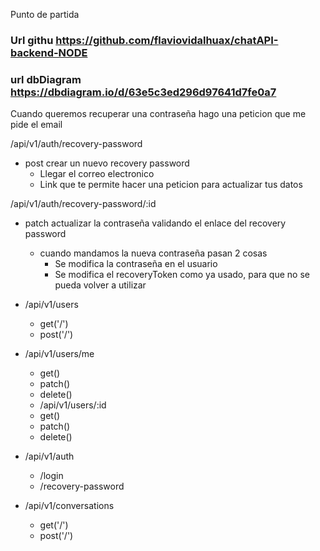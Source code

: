 Punto de partida

### Url githu   https://github.com/flaviovidalhuax/chatAPI-backend-NODE
### url dbDiagram https://dbdiagram.io/d/63e5c3ed296d97641d7fe0a7

Cuando queremos recuperar una contraseña hago una peticion que me pide el email

/api/v1/auth/recovery-password
- post crear un nuevo recovery password
    - Llegar el correo electronico 
    - Link que te permite hacer una peticion para actualizar tus datos

/api/v1/auth/recovery-password/:id
- patch actualizar la contraseña validando el enlace del recovery password
    - cuando mandamos la nueva contraseña pasan 2 cosas
        - Se modifica la contraseña en el usuario
        - Se modifica el recoveryToken como ya usado, para que no se pueda volver a utilizar
- /api/v1/users
    - get('/')
    - post('/')
- /api/v1/users/me
    - get()
    - patch()
    - delete()
    - /api/v1/users/:id
    - get()
    - patch()
    - delete()

- /api/v1/auth
    - /login
    - /recovery-password

- /api/v1/conversations
    - get('/')
    - post('/')
